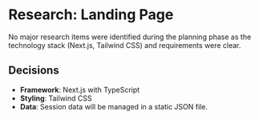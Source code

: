 # Research: Landing Page

No major research items were identified during the planning phase as the technology stack (Next.js, Tailwind CSS) and requirements were clear.

## Decisions

- **Framework**: Next.js with TypeScript
- **Styling**: Tailwind CSS
- **Data**: Session data will be managed in a static JSON file.

